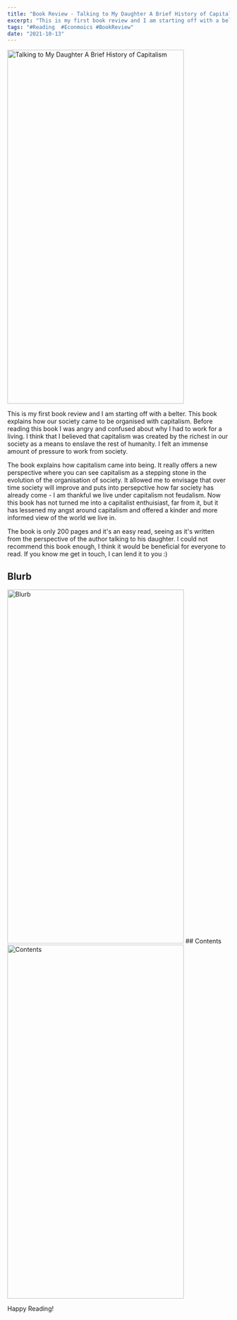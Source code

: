 ```yaml
---
title: "Book Review - Talking to My Daughter A Brief History of Capitalism by Yanis Varoufakis"
excerpt: "This is my first book review and I am starting off with a belter. This book explains how our society came to be organised with capitalism..."
tags: "#Reading  #Econmoics #BookReview"
date: "2021-10-13"
---
```


<img src='/images/book1.jpg' width='400' height='800' alt='Talking to My Daughter A Brief History of Capitalism' style="margin-left: auto; margin-right: auto"/>

This is my first book review and I am starting off with a belter. This book explains how our society came to be organised with capitalism. Before reading this book I was angry and confused about why I had to work for a living. I think that I believed that capitalism was created by the richest in our society as a means to enslave the rest of humanity. I felt an immense amount of pressure to work from society.

The book explains how capitalism came into being. It really offers a new perspective where you can see capitalism as a stepping stone in the evolution of the organisation of society. It allowed me to envisage that over time society will improve and puts into persepctive how far society has already come - I am thankful we live under capitalism not feudalism. Now this book has not turned me into a capitalist enthuisiast, far from it, but it has lessened my angst around capitalism and offered a kinder and more informed view of the world we live in.

The book is only 200 pages and it's an easy read, seeing as it's written from the perspective of the author talking to his daughter. I could not recommend this book enough, I think it would be beneficial for everyone to read. If you know me get in touch, I can lend it to you :)
## Blurb
<img src='/images/book1blurb.jpg' width='400' height='800' alt='Blurb' style="margin-left: auto; margin-right: auto"/>
## Contents
<img src='/images/book1contents.jpg' width='400' height='800' alt='Contents' style="margin-left: auto; margin-right: auto"/>



Happy Reading!
